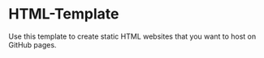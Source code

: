# HTML-Template

Use this template to create static HTML websites that you want to host on GitHub pages.
